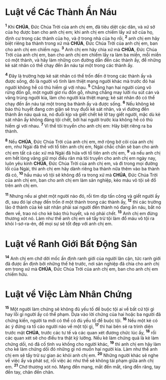 # Luật về Các Thành Ẩn Náu
<sup><b>1</b></sup> Khi **CHÚA**, Đức Chúa Trời của anh chị em, đã tiêu diệt các dân, và xứ sở của họ được ban cho anh chị em; khi anh chị em chiếm lấy xứ sở của họ, định cư trong các thành của họ, và ở trong nhà của họ rồi, <sup><b>2</b></sup> anh chị em hãy biệt riêng ba thành trong xứ mà **CHÚA**, Đức Chúa Trời của anh chị em, ban cho anh chị em chiếm ngụ. <sup><b>3</b></sup> Anh chị em hãy chia xứ mà **CHÚA**, Đức Chúa Trời của anh chị em, ban cho anh chị em chiếm lấy ra làm ba miền, mỗi miền có một thành, và hãy làm những con đường dẫn đến các thành ấy, để những kẻ sát nhân có thể chạy đến ẩn náu tại một trong các thành ấy.

<sup><b>4</b></sup> Đây là trường hợp kẻ sát nhân có thể trốn đến ở trong các thành ấy và được sống, đó là người vô tình làm thiệt mạng người khác mà trước đó hai người không hề có thù hiềm gì với nhau. <sup><b>5</b></sup> Chẳng hạn hai người cùng vô rừng đốn gỗ, một người giơ rìu đốn gỗ, nhưng chẳng may lưỡi rìu sút cán và văng trúng người kia, làm cho người kia thiệt mạng; kẻ sát nhân đó có thể chạy đến ẩn náu tại một trong ba thành ấy và được sống. <sup><b>6</b></sup> Nếu không kẻ báo thù huyết đang cơn giận sẽ truy đuổi kẻ sát nhân, và vì đường đến thành ẩn náu quá xa, nó đuổi kịp và giết chết kẻ lỡ tay giết người, mặc dù kẻ sát nhân ấy không đáng tội chết, bởi hai người trước kia không hề có thù hiềm gì với nhau. <sup><b>7</b></sup> Vì thế tôi truyền cho anh chị em: Hãy biệt riêng ra ba thành.

<sup><b>8</b></sup> Nếu **CHÚA**, Đức Chúa Trời của anh chị em, mở rộng bờ cõi của anh chị em, như Ngài đã thề với tổ tiên anh chị em, Ngài chắc chắn sẽ ban cho anh chị em tất cả các xứ mà Ngài đã hứa với tổ tiên anh chị em, <sup><b>9</b></sup> và nếu anh chị em hết lòng vâng giữ mọi điều răn mà tôi truyền cho anh chị em ngày nay, luôn yêu kính **CHÚA**, Đức Chúa Trời của anh chị em, và đi trong mọi đường lối của Ngài, thì anh chị em hãy dành riêng ba thành nữa thêm vào ba thành đã có, <sup><b>10</b></sup> hầu máu vô tội sẽ không đổ ra trong xứ mà **CHÚA**, Đức Chúa Trời của anh chị em, ban cho anh chị em làm sản nghiệp, kẻo máu vô tội sẽ đổ trên anh chị em.

<sup><b>11</b></sup> Nhưng nếu ai ghét một người nào đó, rồi tìm dịp tấn công và giết người ấy đi, sau đó lại chạy đến trốn ở một thành trong các thành ấy, <sup><b>12</b></sup> thì các trưởng lão ở thành của kẻ sát nhân phải sai người đến thành nó đang ẩn náu, bắt nó đem về, trao nó cho kẻ báo thù huyết, và nó phải chết. <sup><b>13</b></sup> Anh chị em đừng thương xót nó. Làm như thế anh chị em sẽ tẩy trừ tội làm đổ máu vô tội ra khỏi I-sơ-ra-ên, để mọi sự sẽ tốt đẹp với anh chị em.


# Luật về Ranh Giới Bất Động Sản
<sup><b>14</b></sup> Anh chị em chớ dời mốc ấn định ranh giới của người lân cận, tức ranh giới đã được ấn định bởi những thế hệ trước, nơi sản nghiệp đã chia cho anh chị em trong xứ mà **CHÚA**, Đức Chúa Trời của anh chị em, ban cho anh chị em chiếm hữu.


# Luật về Việc Làm Nhân Chứng
<sup><b>15</b></sup> Một người làm chứng sẽ không đủ yếu tố để buộc tội ai về bất cứ tội gì hay lỗi gì người ấy có thể phạm. Dựa vào lời chứng của hai hoặc ba người đã chứng kiến, người ta mới có thể có đủ yếu tố để buộc tội. <sup><b>16</b></sup> Nếu một kẻ có ác ý đứng ra tố cáo người nào về một tội gì, <sup><b>17</b></sup> thì hai bên sẽ ra trình diện trước mặt **CHÚA**, trước các tư tế và các quan xét đương chức lúc ấy, <sup><b>18</b></sup> rồi các quan xét sẽ cho điều tra thật kỹ lưỡng. Nếu kẻ làm chứng quả là kẻ làm chứng dối, nó đã cố tình vu khống cho người khác, <sup><b>19</b></sup> thì anh chị em hãy làm cho kẻ làm chứng dối đó những gì nó muốn hại người kia. Làm như thế anh chị em sẽ tẩy trừ sự gian ác khỏi anh chị em. <sup><b>20</b></sup> Những người khác sẽ nghe về việc ấy và phát sợ, rồi việc ác như thế sẽ không tái phạm giữa anh chị em. <sup><b>21</b></sup> Chớ thương xót nó. Mạng đền mạng, mắt đền mắt, răng đền răng, tay đền tay, chân đền chân.